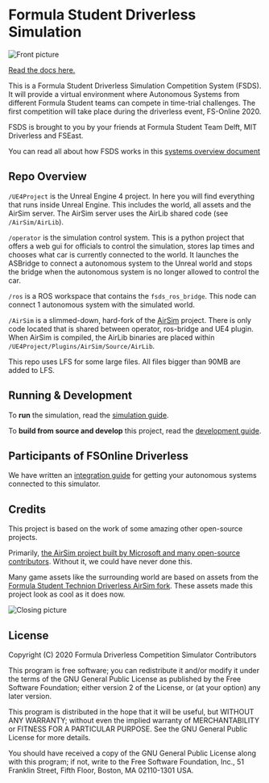 # Formula Student Driverless Simulation
![Front picture](docs/images/fsds_pretty.png)

[Read the docs here.](https://fs-online.github.io/Driverless-Competition-Simulator/)

This is a Formula Student Driverless Simulation Competition System (FSDS).
It will provide a virtual environment where Autonomous Systems from different Formula Student teams can compete in time-trial challenges. 
The first competition will take place during the driverless event, FS-Online 2020.

FSDS is brought to you by your friends at Formula Student Team Delft, MIT Driverless and FSEast.

You can read all about how FSDS works in this [systems overview document](/docs/system-overview.md)

## Repo Overview

`/UE4Project` is the Unreal Engine 4 project.
In here you will find everything that runs inside Unreal Engine.
This includes the world, all assets and the AirSim server.
The AirSim server uses the AirLib shared code (see `/AirSim/AirLib`).

`/operator` is the simulation control system. 
This is a python project that offers a web gui for officials to control the simulation, stores lap times and chooses what car is currently connected to the world.
It launches the ASBridge to connect a autonomous system to the Unreal world and stops the bridge when the autonomous system is no longer allowed to control the car.

`/ros` is a ROS workspace that contains the `fsds_ros_bridge`. 
This node can connect 1 autonomous system with the simulated world.

`/AirSim` is a slimmed-down, hard-fork of the [AirSim](https://github.com/microsoft/AirSim) project.
There is only code located that is shared between operator, ros-bridge and UE4 plugin.
When AirSim is compiled, the AirLib binaries are placed within `/UE4Project/Plugins/AirSim/Source/AirLib`.

This repo uses LFS for some large files. All files bigger than 90MB are added to LFS.

## Running & Development

To **run** the simulation, read the [simulation guide](docs/how-to-simulate.md).

To **build from source and develop** this project, read the [development guide](docs/how-to-develop.md).

## Participants of FSOnline Driverless
We have written an [integration guide](docs/integration-handbook.md) for getting your autonomous systems connected to this simulator.


## Credits
This project is based on the work of some amazing other open-source projects. 

Primarily, [the AirSim project built by Microsoft and many open-source contributors](https://github.com/microsoft/AirSim). 
Without it, we could have never done this.

Many game assets like the surrounding world are based on assets from the [Formula Student Technion Driverless AirSim fork](https://github.com/FSTDriverless/AirSim). These assets made this project look as cool as it does now.


![Closing picture](docs/images/fsds_cam_view.png)


## License

Copyright (C) 2020 Formula Driverless Competition Simulator Contributors

This program is free software; you can redistribute it and/or modify
it under the terms of the GNU General Public License as published by
the Free Software Foundation; either version 2 of the License, or
(at your option) any later version.

This program is distributed in the hope that it will be useful,
but WITHOUT ANY WARRANTY; without even the implied warranty of
MERCHANTABILITY or FITNESS FOR A PARTICULAR PURPOSE.  See the
GNU General Public License for more details.

You should have received a copy of the GNU General Public License along
with this program; if not, write to the Free Software Foundation, Inc.,
51 Franklin Street, Fifth Floor, Boston, MA 02110-1301 USA.

